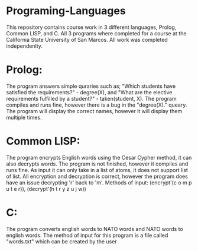 # Programing-Languages
This repository contains course work in 3 different languages, Prolog, Common LISP, and C. All 3 programs
where completed for a course at the California State University of San Marcos. All work was completed independenlty.

# Prolog:  
The program answers simple quraries such as; "Which students have satisfied the requirements?" - degree(X),
and "What are the elective requirements fulfilled by a student?" - taken(student, X).
The program compiles and runs fine, however there is a bug in the "degree(X)." queary. The program
will display the correct names, however it will display them multiple times.

# Common LISP: 
The program encrypts English words using the Cesar Cypher method, it can also decrypts words.
The program is not finished, however it compiles
and runs fine. As input it can only take in a list of
atoms, it does not support list of list.
All encryption and decryption is correct, however the
program does have an issue decrypting 'r' back to 'm'.
Methods of input: (encrypt'(c o m p u t e r)), (decrypt'(h t r y z u j w))
		
# C: 
The program converts english words to NATO words and NATO words to english
words. The method of input for this program is a file called "words.txt" which can be created by the user
